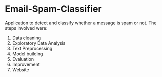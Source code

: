 # Email-Spam-Classifier
Application to detect and classify whether a message is spam or not.
The steps involved were:
1. Data cleaning
2. Exploratory Data Analysis
3. Text Preprocessing
4. Model building
5. Evaluation
6. Improvement
7. Website
